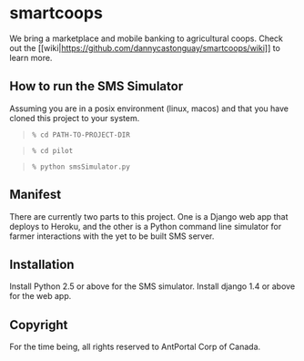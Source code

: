 # smartcoops

We bring a marketplace and mobile banking to agricultural coops. Check out the [[wiki|https://github.com/dannycastonguay/smartcoops/wiki]] to learn more.

## How to run the SMS Simulator

Assuming you are in a posix environment (linux, macos) and that you have cloned this project to your system.

> `% cd PATH-TO-PROJECT-DIR`

> `% cd pilot`

> `% python smsSimulator.py`

## Manifest

There are currently two parts to this project. One is a Django web app that deploys to Heroku, and the other is a Python command line simulator for farmer interactions with the yet to be built SMS server.

## Installation

Install Python 2.5 or above for the SMS simulator. Install django 1.4 or above for the web app.


## Copyright

For the time being, all rights reserved to AntPortal Corp of Canada.

